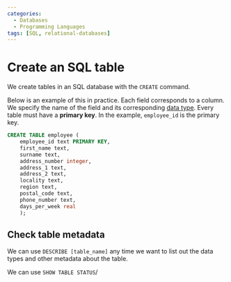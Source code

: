 ```yaml
---
categories:
  - Databases
  - Programming Languages
tags: [SQL, relational-databases]
---
```


# Create an SQL table

We create tables in an SQL database with the `CREATE` command.

Below is an example of this in practice. Each field corresponds to a column. We specify the name of the field and its corresponding [data type](/Databases/SQL/Data_types_in_MySQL.md). Every table must have a **primary key**. In the example, `employee_id` is the primary key.

```sql
CREATE TABLE employee (
    employee_id text PRIMARY KEY,
    first_name text,
    surname text,
    address_number integer,
    address_1 text,
    address_2 text,
    locality text,
    region text,
    postal_code text,
    phone_number text,
    days_per_week real
    );
```

## Check table metadata

We can use `DESCRIBE [table_name]` any time we want to list out the data types and other metadata about the table.

We can use `SHOW TABLE STATUS`/
